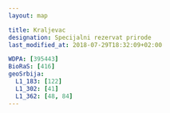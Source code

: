 ```yaml
---
layout: map

title: Kraljevac
designation: Specijalni rezervat prirode
last_modified_at: 2018-07-29T18:32:09+02:00

WDPA: [395443]
BioRaS: [416]
geoSrbija:
  L1_183: [122]
  L1_302: [41]
  L1_362: [48, 84]
---
```

